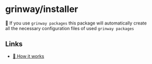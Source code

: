 grinway/installer
========

:ledger: If you use `grinway packages` this package will automatically create\
all the necessary configuration files of used `grinway packages`

## Links

* [:wrench: How it works](https://github.com/GrinWay/installer/tree/main/docs/index.md)